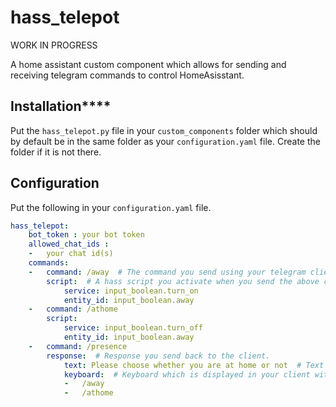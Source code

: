 # hass_telepot

WORK IN PROGRESS

A home assistant custom component which allows for sending and receiving telegram commands to control HomeAsisstant.

## Installation****
Put the `hass_telepot.py` file in your `custom_components` folder which should by default be in the same folder as your `configuration.yaml` file. Create the folder if it is not there.

## Configuration

Put the following in your `configuration.yaml` file.

```yaml
hass_telepot:
    bot_token : your bot token
    allowed_chat_ids :
    -   your chat id(s)
    commands:
    -   command: /away  # The command you send using your telegram client.
        script:  # A hass script you activate when you send the above command.
            service: input_boolean.turn_on
            entity_id: input_boolean.away
    -   command: /athome
        script:
            service: input_boolean.turn_off
            entity_id: input_boolean.away
    -   command: /presence
        response:  # Response you send back to the client.
            text: Please choose whether you are at home or not  # Text response
            keyboard:  # Keyboard which is displayed in your client with available buttons to press.
            -   /away
            -   /athome
```

